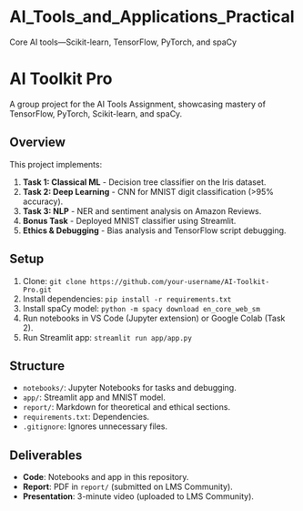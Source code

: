 # AI_Tools_and_Applications_Practical
Core AI tools—Scikit-learn, TensorFlow, PyTorch, and spaCy

# AI Toolkit Pro
A group project for the AI Tools Assignment, showcasing mastery of TensorFlow, PyTorch, Scikit-learn, and spaCy.

## Overview
This project implements:
1. **Task 1: Classical ML** - Decision tree classifier on the Iris dataset.
2. **Task 2: Deep Learning** - CNN for MNIST digit classification (>95% accuracy).
3. **Task 3: NLP** - NER and sentiment analysis on Amazon Reviews.
4. **Bonus Task** - Deployed MNIST classifier using Streamlit.
5. **Ethics & Debugging** - Bias analysis and TensorFlow script debugging.

## Setup
1. Clone: `git clone https://github.com/your-username/AI-Toolkit-Pro.git`
2. Install dependencies: `pip install -r requirements.txt`
3. Install spaCy model: `python -m spacy download en_core_web_sm`
4. Run notebooks in VS Code (Jupyter extension) or Google Colab (Task 2).
5. Run Streamlit app: `streamlit run app/app.py`

## Structure
- `notebooks/`: Jupyter Notebooks for tasks and debugging.
- `app/`: Streamlit app and MNIST model.
- `report/`: Markdown for theoretical and ethical sections.
- `requirements.txt`: Dependencies.
- `.gitignore`: Ignores unnecessary files.


## Deliverables
- **Code**: Notebooks and app in this repository.
- **Report**: PDF in `report/` (submitted on LMS Community).
- **Presentation**: 3-minute video (uploaded to LMS Community).
